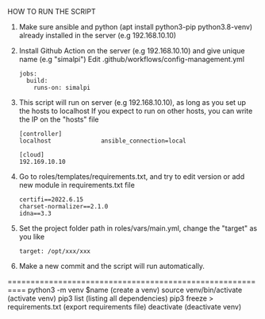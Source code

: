 HOW TO RUN THE SCRIPT

1. Make sure ansible and python (apt install python3-pip python3.8-venv) already installed in the server (e.g 192.168.10.10)

2. Install Github Action on the server (e.g 192.168.10.10) and give unique name (e.g "simalpi")
   Edit .github/workflows/config-management.yml
   ```
   jobs:
     build:
       runs-on: simalpi
   ```

3. This script will run on server (e.g 192.168.10.10), as long as you set up the hosts to localhost
   If you expect to run on other hosts, you can write the IP on the "hosts" file
   ```
   [controller]
   localhost              ansible_connection=local
   
   [cloud]
   192.169.10.10
   ```

4. Go to roles/templates/requirements.txt, and try to edit version or add new module in requirements.txt file
   ```
   certifi==2022.6.15
   charset-normalizer==2.1.0
   idna==3.3
   ```

5. Set the project folder path in roles/vars/main.yml, change the "target" as you like
   ```
   target: /opt/xxx/xxx
   ```

6. Make a new commit and the script will run automatically.

==========================================================
python3 -m venv $name (create a venv)
source venv/bin/activate (activate venv)
pip3 list (listing all dependencies)
pip3 freeze > requirements.txt (export requirements file)
deactivate (deactivate venv)
